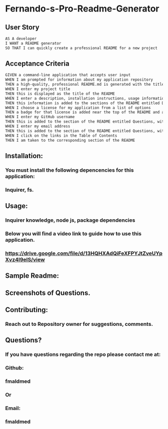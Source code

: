 # Fernando-s-Pro-Readme-Generator
## User Story

```md
AS A developer
I WANT a README generator
SO THAT I can quickly create a professional README for a new project
```

## Acceptance Criteria

```md
GIVEN a command-line application that accepts user input
WHEN I am prompted for information about my application repository
THEN a high-quality, professional README.md is generated with the title of my project and sections entitled Description, Table of Contents, Installation, Usage, License, Contributing, Tests, and Questions
WHEN I enter my project title
THEN this is displayed as the title of the README
WHEN I enter a description, installation instructions, usage information, contribution guidelines, and test instructions
THEN this information is added to the sections of the README entitled Description, Installation, Usage, Contributing, and Tests
WHEN I choose a license for my application from a list of options
THEN a badge for that license is added near the top of the README and a notice is added to the section of the README entitled License that explains which license the application is covered under
WHEN I enter my GitHub username
THEN this is added to the section of the README entitled Questions, with a link to my GitHub profile
WHEN I enter my email address
THEN this is added to the section of the README entitled Questions, with instructions on how to reach me with additional questions
WHEN I click on the links in the Table of Contents
THEN I am taken to the corresponding section of the README
```

## Installation:
  ### You must install the following depencencies for this application:
  ### Inquirer, fs.

## Usage:
  ### Inquirer knowledge, node js, package dependencies
  ### Below you will find a video link to guide how to use this application.
  ### https://drive.google.com/file/d/13HQHXAdQiFeXFPYJtZveUYpXvz4I9eIS/view

## Sample Readme:
### <!img src="Fernando-s-Pro-Readme-Generator\Develop\Assets\Screenshot 2023-03-22 224435.png">

## Screenshots of Questions.
### <!img src="Fernando-s-Pro-Readme-Generator\Develop\Assets\Screenshot 2023-03-22 224413.png">

## Contributing:
  ### Reach out to Repository owner for suggestions, comments.


## Questions?
  ### If you have questions regarding the repo please contact me at:
  ### Github:
  ### fmaldmed
  ### Or
  ### Email:
  ### fmaldmed